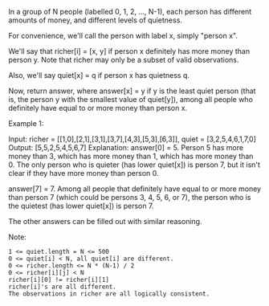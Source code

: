 In a group of N people (labelled 0, 1, 2, ..., N-1), each person has different amounts of money, and different levels of quietness.

For convenience, we'll call the person with label x, simply "person x".

We'll say that richer[i] = [x, y] if person x definitely has more money than person y.  Note that richer may only be a subset of valid observations.

Also, we'll say quiet[x] = q if person x has quietness q.

Now, return answer, where answer[x] = y if y is the least quiet person (that is, the person y with the smallest value of quiet[y]), among all people who definitely have equal to or more money than person x.

 

Example 1:

Input: richer = [[1,0],[2,1],[3,1],[3,7],[4,3],[5,3],[6,3]], quiet = [3,2,5,4,6,1,7,0]
Output: [5,5,2,5,4,5,6,7]
Explanation: 
answer[0] = 5.
Person 5 has more money than 3, which has more money than 1, which has more money than 0.
The only person who is quieter (has lower quiet[x]) is person 7, but
it isn't clear if they have more money than person 0.

answer[7] = 7.
Among all people that definitely have equal to or more money than person 7
(which could be persons 3, 4, 5, 6, or 7), the person who is the quietest (has lower quiet[x])
is person 7.

The other answers can be filled out with similar reasoning.

Note:

    1 <= quiet.length = N <= 500
    0 <= quiet[i] < N, all quiet[i] are different.
    0 <= richer.length <= N * (N-1) / 2
    0 <= richer[i][j] < N
    richer[i][0] != richer[i][1]
    richer[i]'s are all different.
    The observations in richer are all logically consistent.

